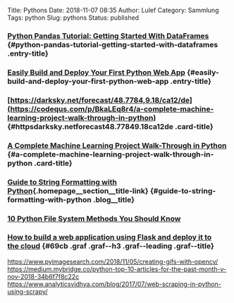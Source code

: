 Title: Pythons
Date: 2018-11-07 08:35
Author: Lulef
Category: Sammlung
Tags: python
Slug: pythons
Status: published
### [Python Pandas Tutorial: Getting Started With DataFrames](https://likegeeks.com/pandas-tutorial) {#python-pandas-tutorial-getting-started-with-dataframes .entry-title}
### [Easily Build and Deploy Your First Python Web App](https://datarebellion.com/blog/easily-build-and-deploy-your-first-python-web-app/) {#easily-build-and-deploy-your-first-python-web-app .entry-title}
### [https://darksky.net/forecast/48.7784,9.18/ca12/de](https://codequs.com/p/BkaLEq8r4/a-complete-machine-learning-project-walk-through-in-python) {#httpsdarksky.netforecast48.77849.18ca12de .card-title}
### [A Complete Machine Learning Project Walk-Through in Python](https://codequs.com/p/BkaLEq8r4/a-complete-machine-learning-project-walk-through-in-python) {#a-complete-machine-learning-project-walk-through-in-python .card-title}
### [Guide to String Formatting with Python](https://kite.com/blog/python/python-string-formatting){.homepage__section__title-link} {#guide-to-string-formatting-with-python .blog__title}
### [10 Python File System Methods You Should Know](https://towardsdatascience.com/10-python-file-system-methods-you-should-know-799f90ef13c2)
### [How to build a web application using Flask and deploy it to the cloud](https://medium.freecodecamp.org/how-to-build-a-web-application-using-flask-and-deploy-it-to-the-cloud-3551c985e492) {#69cb .graf .graf--h3 .graf--leading .graf--title}
https://www.pyimagesearch.com/2018/11/05/creating-gifs-with-opencv/
<https://medium.mybridge.co/python-top-10-articles-for-the-past-month-v-nov-2018-34b6f7f8c22c>
https://www.analyticsvidhya.com/blog/2017/07/web-scraping-in-python-using-scrapy/
